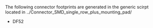 The following connector footprints are generated in the generic scirpt located in ../Connector_SMD_single_row_plus_mounting_pad/

- DF52
